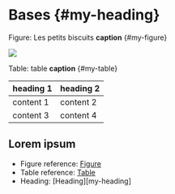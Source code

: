 # Bases {#my-heading}

Figure: Les petits biscuits **caption** {#my-figure}

![](https://dummyimage.com/600x200/000/fff)

Table: table **caption** {#my-table}

| heading 1 | heading 2 |
| --------- | --------- |
| content 1 | content 2 |
| content 3 | content 4 |




## Lorem ipsum

- Figure reference: [Figure](#my-figure)
- Table reference: [Table](#my-table)
- Heading: [Heading][my-heading]
